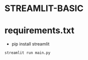 # STREAMLIT-BASIC

# requirements.txt
- pip install streamlit

<!-- Run Website Demo -->
`streamlit run main.py`
